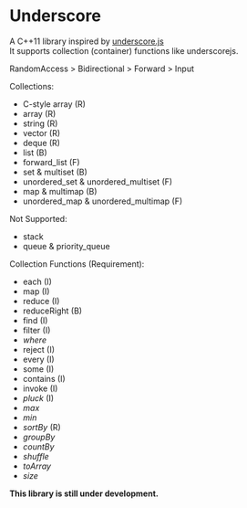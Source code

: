 Underscore
==========
A C++11 library inspired by [underscore.js](http://underscorejs.org)  
It supports collection (container) functions like underscorejs.

RandomAccess > Bidirectional > Forward > Input	

Collections:
* C-style array (R)
* array (R)
* string (R)
* vector (R)
* deque (R)
* list (B)
* forward_list (F)
* set & multiset (B)
* unordered_set & unordered_multiset (F)
* map & multimap (B)
* unordered_map & unordered_multimap (F)

Not Supported:
* stack
* queue & priority_queue

Collection Functions (Requirement):
* each (I)
* map (I)
* reduce (I)
* reduceRight (B)
* find (I)
* filter (I)
* *where*
* reject (I)
* every (I)
* some (I)
* contains (I)
* invoke (I)
* *pluck* (I)
* *max*
* *min*
* *sortBy* (R)
* *groupBy*
* *countBy*
* *shuffle*
* *toArray*
* *size*

**This library is still under development.**


